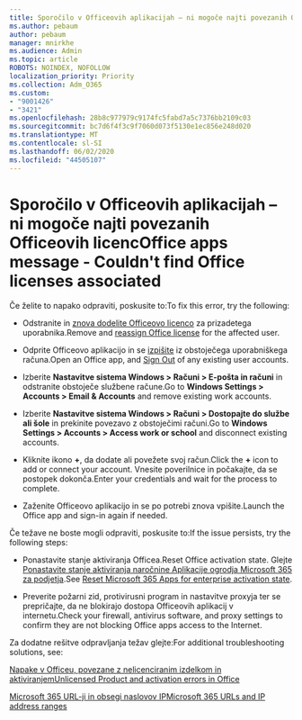 ```yaml
---
title: Sporočilo v Officeovih aplikacijah – ni mogoče najti povezanih Officeovih licenc
ms.author: pebaum
author: pebaum
manager: mnirkhe
ms.audience: Admin
ms.topic: article
ROBOTS: NOINDEX, NOFOLLOW
localization_priority: Priority
ms.collection: Adm_O365
ms.custom:
- "9001426"
- "3421"
ms.openlocfilehash: 28b8c977979c9174fc5fabd7a5c7376bb2109c03
ms.sourcegitcommit: bc7d6f4f3c9f7060d073f5130e1ec856e248d020
ms.translationtype: MT
ms.contentlocale: sl-SI
ms.lasthandoff: 06/02/2020
ms.locfileid: "44505107"
---
```

# <a name="office-apps-message---couldnt-find-office-licenses-associated"></a><span data-ttu-id="a3093-102">Sporočilo v Officeovih aplikacijah – ni mogoče najti povezanih Officeovih licenc</span><span class="sxs-lookup"><span data-stu-id="a3093-102">Office apps message - Couldn't find Office licenses associated</span></span>

<span data-ttu-id="a3093-103">Če želite to napako odpraviti, poskusite to:</span><span class="sxs-lookup"><span data-stu-id="a3093-103">To fix this error, try the following:</span></span>

- <span data-ttu-id="a3093-104">Odstranite in [znova dodelite Officeovo licenco](https://docs.microsoft.com/microsoft-365/admin/manage/assign-licenses-to-users) za prizadetega uporabnika.</span><span class="sxs-lookup"><span data-stu-id="a3093-104">Remove and [reassign Office license](https://docs.microsoft.com/microsoft-365/admin/manage/assign-licenses-to-users) for the affected user.</span></span>

- <span data-ttu-id="a3093-105">Odprite Officeovo aplikacijo in se [izpišite](https://support.office.com/article/sign-out-of-office-5a20dc11-47e9-4b6f-945d-478cb6d92071) iz obstoječega uporabniškega računa.</span><span class="sxs-lookup"><span data-stu-id="a3093-105">Open an Office app, and [Sign Out](https://support.office.com/article/sign-out-of-office-5a20dc11-47e9-4b6f-945d-478cb6d92071) of any existing user accounts.</span></span>

- <span data-ttu-id="a3093-106">Izberite **Nastavitve sistema Windows > Računi > E-pošta in računi** in odstranite obstoječe službene račune.</span><span class="sxs-lookup"><span data-stu-id="a3093-106">Go to **Windows Settings > Accounts > Email & Accounts** and remove existing work accounts.</span></span>

- <span data-ttu-id="a3093-107">Izberite **Nastavitve sistema Windows > Računi > Dostopajte do službe ali šole** in prekinite povezavo z obstoječimi računi.</span><span class="sxs-lookup"><span data-stu-id="a3093-107">Go to **Windows Settings > Accounts > Access work or school** and disconnect existing accounts.</span></span>

- <span data-ttu-id="a3093-108">Kliknite ikono **+**, da dodate ali povežete svoj račun.</span><span class="sxs-lookup"><span data-stu-id="a3093-108">Click the **+** icon to add or connect your account.</span></span> <span data-ttu-id="a3093-109">Vnesite poverilnice in počakajte, da se postopek dokonča.</span><span class="sxs-lookup"><span data-stu-id="a3093-109">Enter your credentials and wait for the process to complete.</span></span>

- <span data-ttu-id="a3093-110">Zaženite Officeovo aplikacijo in se po potrebi znova vpišite.</span><span class="sxs-lookup"><span data-stu-id="a3093-110">Launch the Office app and sign-in again if needed.</span></span>

<span data-ttu-id="a3093-111">Če težave ne boste mogli odpraviti, poskusite to:</span><span class="sxs-lookup"><span data-stu-id="a3093-111">If the issue persists, try the following steps:</span></span>

- <span data-ttu-id="a3093-112">Ponastavite stanje aktiviranja Officea.</span><span class="sxs-lookup"><span data-stu-id="a3093-112">Reset Office activation state.</span></span> <span data-ttu-id="a3093-113">Glejte [Ponastavite stanje aktiviranja naročnine Aplikacije ogrodja Microsoft 365 za podjetja](https://docs.microsoft.com/office365/troubleshoot/activation/reset-office-365-proplus-activation-state).</span><span class="sxs-lookup"><span data-stu-id="a3093-113">See [Reset Microsoft 365 Apps for enterprise activation state](https://docs.microsoft.com/office365/troubleshoot/activation/reset-office-365-proplus-activation-state).</span></span>

- <span data-ttu-id="a3093-114">Preverite požarni zid, protivirusni program in nastavitve proxyja ter se prepričajte, da ne blokirajo dostopa Officeovih aplikacij v internetu.</span><span class="sxs-lookup"><span data-stu-id="a3093-114">Check your firewall, antivirus software, and proxy settings to confirm they are not blocking Office apps access to the Internet.</span></span> 

<span data-ttu-id="a3093-115">Za dodatne rešitve odpravljanja težav glejte:</span><span class="sxs-lookup"><span data-stu-id="a3093-115">For additional troubleshooting solutions, see:</span></span>

[<span data-ttu-id="a3093-116">Napake v Officeu, povezane z nelicenciranim izdelkom in aktiviranjem</span><span class="sxs-lookup"><span data-stu-id="a3093-116">Unlicensed Product and activation errors in Office</span></span>](https://support.office.com/Article/0d23d3c0-c19c-4b2f-9845-5344fedc4380?wt.mc_id=Alchemy_ClientDIA)

[<span data-ttu-id="a3093-117">Microsoft 365 URL-ji in obsegi naslovov IP</span><span class="sxs-lookup"><span data-stu-id="a3093-117">Microsoft 365 URLs and IP address ranges</span></span>](https://docs.microsoft.com/office365/enterprise/urls-and-ip-address-ranges)
